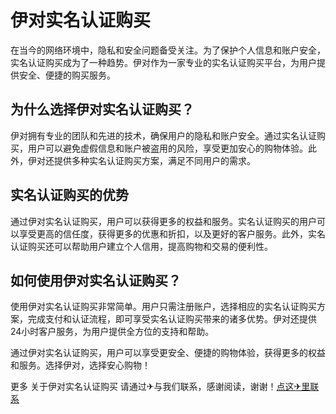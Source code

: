# 伊对实名认证购买

在当今的网络环境中，隐私和安全问题备受关注。为了保护个人信息和账户安全，实名认证购买成为了一种趋势。伊对作为一家专业的实名认证购买平台，为用户提供安全、便捷的购买服务。

## 为什么选择伊对实名认证购买？

伊对拥有专业的团队和先进的技术，确保用户的隐私和账户安全。通过实名认证购买，用户可以避免虚假信息和账户被盗用的风险，享受更加安心的购物体验。此外，伊对还提供多种实名认证购买方案，满足不同用户的需求。

## 实名认证购买的优势

通过伊对实名认证购买，用户可以获得更多的权益和服务。实名认证购买的用户可以享受更高的信任度，获得更多的优惠和折扣，以及更好的客户服务。此外，实名认证购买还可以帮助用户建立个人信用，提高购物和交易的便利性。

## 如何使用伊对实名认证购买？

使用伊对实名认证购买非常简单。用户只需注册账户，选择相应的实名认证购买方案，完成支付和认证流程，即可享受实名认证购买带来的诸多优势。伊对还提供24小时客户服务，为用户提供全方位的支持和帮助。

通过伊对实名认证购买，用户可以享受更安全、便捷的购物体验，获得更多的权益和服务。选择伊对，选择安心购物！

更多 关于伊对实名认证购买 请通过✈与我们联系，感谢阅读，谢谢！[点这✈里联系](https://a.k02.cc)